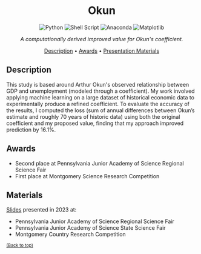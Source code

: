 <div align="center">

# Okun

![Python](https://img.shields.io/badge/python-3670A0?style=for-the-badge&logo=python&logoColor=ffdd54)
![Shell Script](https://img.shields.io/badge/shell_script-%23121011.svg?style=for-the-badge&logo=gnu-bash&logoColor=white)
![Anaconda](https://img.shields.io/badge/Anaconda-%2344A833.svg?style=for-the-badge&logo=anaconda&logoColor=white)
![Matplotlib](https://img.shields.io/badge/Matplotlib-%23ffffff.svg?style=for-the-badge&logo=Matplotlib&logoColor=black)

<i>A computationally derived improved value for Okun's coefficient.</i>

[Description](#description) •
[Awards](#awards) •
[Presentation Materials](#materials)

</div>

## Description

This study is based around Arthur Okun's observed relationship between GDP and unemployment (modeled through a coefficient). My work involved applying machine learning on a large dataset of historical economic data to experimentally produce a refined coefficient. To evaluate the accuracy of the results, I computed the loss (sum of annual differences between Okun’s estimate and roughly 70 years of historic data) using both the original coefficient and my proposed value, finding that my approach improved prediction by 16.1%.

## Awards 
- Second place at Pennsylvania Junior Academy of Science Regional Science Fair
- First place at Montgomery Science Research Competition

## Materials
[Slides](presentation2021.pdf) presented in 2023 at:
- Pennsylvania Junior Academy of Science Regional Science Fair
- Pennsylvania Junior Academy of Science State Science Fair
- Montgomery Country Research Competition
  
<sup>[(Back to top)](#Okun)</sup>
